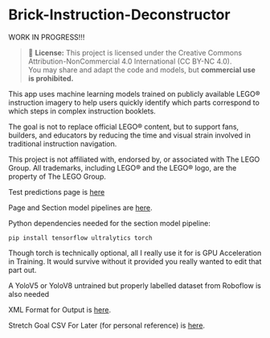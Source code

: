 # Brick-Instruction-Deconstructor
WORK IN PROGRESS!!!

> 📄 **License:** This project is licensed under the Creative Commons Attribution-NonCommercial 4.0 International (CC BY-NC 4.0).  
> You may share and adapt the code and models, but **commercial use is prohibited.**

This app uses machine learning models trained on publicly available LEGO® instruction imagery to help users quickly identify which parts correspond to which steps in complex instruction booklets.

The goal is not to replace official LEGO® content, but to support fans, builders, and educators by reducing the time and visual strain involved in traditional instruction navigation.

This project is not affiliated with, endorsed by, or associated with The LEGO Group. All trademarks, including LEGO® and the LEGO® logo, are the property of The LEGO Group.

Test predictions page is <a href='https://autoupdatingbsod.github.io/Brick-Instruction-Deconstructor/'>here</a>

Page and Section model pipelines are <a href='https://github.com/AutoUpdatingBSoD/Brick-Instruction-Deconstructor/releases/tag/Testing)'>here</a>.

Python dependencies needed for the section model pipeline:

```pip install tensorflow ultralytics torch```

Though torch is technically optional, all I really use it for is GPU Acceleration in Training. It would survive without it provided you really wanted to edit that part out.



A YoloV5 or YoloV8 untrained but properly labelled dataset from Roboflow is also needed

XML Format for Output is <a href='https://www.bricklink.com/help.asp?helpID=207'> here</a>.

Stretch Goal CSV For Later (for personal reference) is <a href='https://rebrickable.com/downloads/'>here</a>.
